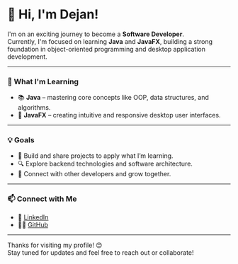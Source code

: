 # 👋 Hi, I'm Dejan!

I'm on an exciting journey to become a **Software Developer**.  
Currently, I'm focused on learning **Java** and **JavaFX**, building a strong foundation in object-oriented programming and desktop application development.

---

### 🌱 What I'm Learning
- 📚 **Java** – mastering core concepts like OOP, data structures, and algorithms.
- 🎨 **JavaFX** – creating intuitive and responsive desktop user interfaces.

---

### 💡 Goals
- 🚀 Build and share projects to apply what I’m learning.
- 🔍 Explore backend technologies and software architecture.
- 🤝 Connect with other developers and grow together.

---

### 📫 Connect with Me
- 💼 [LinkedIn](https://www.linkedin.com/in/DejanKrstovski/)  
- 🧑‍💻 [GitHub](https://github.com/DejanKrstovski)

---

Thanks for visiting my profile! 😊  
Stay tuned for updates and feel free to reach out or collaborate!
